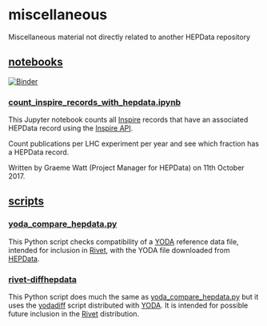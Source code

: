 # miscellaneous
Miscellaneous material not directly related to another HEPData repository

## [notebooks](notebooks)

[![Binder](https://mybinder.org/badge.svg)](https://mybinder.org/v2/gh/HEPData/miscellaneous/master?filepath=notebooks)

### [count_inspire_records_with_hepdata.ipynb](notebooks/count_inspire_records_with_hepdata.ipynb)

This Jupyter notebook counts all [Inspire](https://inspirehep.net) records
that have an associated HEPData record using the
[Inspire API](https://inspirehep.net/info/hep/api).

Count publications per LHC experiment per year and see which fraction
has a HEPData record.

Written by Graeme Watt (Project Manager for HEPData) on 11th October 2017.

## [scripts](scripts)

### [yoda_compare_hepdata.py](scripts/yoda_compare_hepdata.py)

This Python script checks compatibility of a [YODA](http://yoda.hepforge.org)
reference data file, intended for inclusion in [Rivet](http://rivet.hepforge.org),
with the YODA file downloaded from [HEPData](https://hepdata.net).

### [rivet-diffhepdata](scripts/rivet-diffhepdata)

This Python script does much the same as
[yoda_compare_hepdata.py](scripts/yoda_compare_hepdata.py) but it uses
the [yodadiff](https://yoda.hepforge.org/trac/browser/bin/yodadiff)
script distributed with [YODA](http://yoda.hepforge.org).  It is
intended for possible future inclusion in the
[Rivet](http://rivet.hepforge.org) distribution.